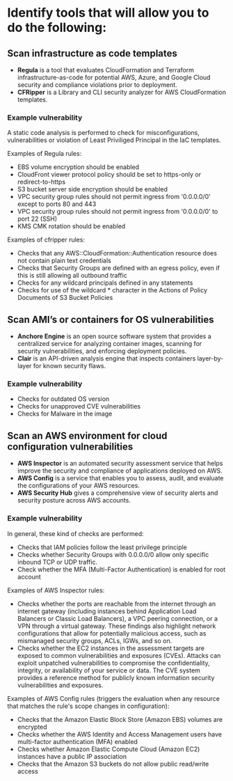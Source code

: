 # Identify tools that will allow you to do the following:

## Scan infrastructure as code templates

- **Regula** is a tool that evaluates CloudFormation and Terraform infrastructure-as-code for potential AWS, Azure, and Google Cloud security and compliance violations prior to deployment.
- **CFRipper** is a Library and CLI security analyzer for AWS CloudFormation templates.

### Example vulnerability

A static code analysis is performed to check for misconfigurations, vulnerabilities or violation of Least Priviliged Principal in the IaC templates.

Examples of Regula rules:

- EBS volume encryption should be enabled
- CloudFront viewer protocol policy should be set to https-only or redirect-to-https
- S3 bucket server side encryption should be enabled
- VPC security group rules should not permit ingress from '0.0.0.0/0' except to ports 80 and 443
- VPC security group rules should not permit ingress from '0.0.0.0/0' to port 22 (SSH)
- KMS CMK rotation should be enabled

Examples of cfripper rules:

- Checks that any AWS::CloudFormation::Authentication resource does not contain plain text credentials
- Checks that Security Groups are defined with an egress policy, even if this is still allowing all outbound traffic
- Checks for any wildcard principals defined in any statements
- Checks for use of the wildcard \* character in the Actions of Policy Documents of S3 Bucket Policies

## Scan AMI’s or containers for OS vulnerabilities

- **Anchore Engine** is an open source software system that provides a centralized service for analyzing container images, scanning for security vulnerabilities, and enforcing deployment policies.
- **Clair** is an API-driven analysis engine that inspects containers layer-by-layer for known security flaws.

### Example vulnerability

- Checks for outdated OS version
- Checks for unapproved CVE vulnerabilities
- Checks for Malware in the image

## Scan an AWS environment for cloud configuration vulnerabilities

- **AWS Inspector** is an automated security assessment service that helps improve the security and compliance of applications deployed on AWS.
- **AWS Config** is a service that enables you to assess, audit, and evaluate the configurations of your AWS resources.
- **AWS Security Hub** gives a comprehensive view of security alerts and security posture across AWS accounts.

### Example vulnerability

In general, these kind of checks are performed:

- Checks that IAM policies follow the least privilege principle
- Checks whether Security Groups with 0.0.0.0/0 allow only specific inbound TCP or UDP traffic.
- Check whether the MFA (Multi-Factor Authentication) is enabled for root account

Examples of AWS Inspector rules:

- Checks whether the ports are reachable from the internet through an internet gateway (including instances behind Application Load Balancers or Classic Load Balancers),
  a VPC peering connection, or a VPN through a virtual gateway.
  These findings also highlight network configurations that allow for potentially malicious access, such as mismanaged security groups, ACLs, IGWs, and so on.
- Checks whether the EC2 instances in the assessment targets are exposed to common vulnerabilities and exposures (CVEs).
  Attacks can exploit unpatched vulnerabilities to compromise the confidentiality, integrity, or availability of your service or data.
  The CVE system provides a reference method for publicly known information security vulnerabilities and exposures.

Examples of AWS Config rules (triggers the evaluation when any resource that matches the rule's scope changes in configuration):

- Checks that the Amazon Elastic Block Store (Amazon EBS) volumes are encrypted
- Checks whether the AWS Identity and Access Management users have multi-factor authentication (MFA) enabled
- Checks whether Amazon Elastic Compute Cloud (Amazon EC2) instances have a public IP association
- Checks that the Amazon S3 buckets do not allow public read/write access

